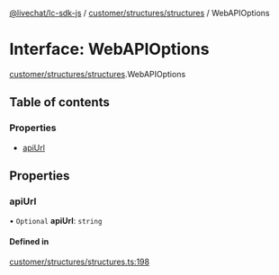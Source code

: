 [@livechat/lc-sdk-js](../README.md) / [customer/structures/structures](../modules/customer_structures_structures.md) / WebAPIOptions

# Interface: WebAPIOptions

[customer/structures/structures](../modules/customer_structures_structures.md).WebAPIOptions

## Table of contents

### Properties

- [apiUrl](customer_structures_structures.WebAPIOptions.md#apiurl)

## Properties

### apiUrl

• `Optional` **apiUrl**: `string`

#### Defined in

[customer/structures/structures.ts:198](https://github.com/livechat/lc-sdk-js/blob/10347df/src/customer/structures/structures.ts#L198)
